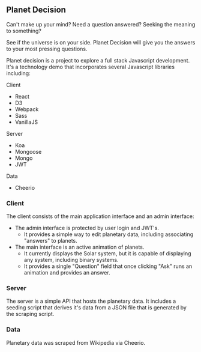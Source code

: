 ## Planet Decision
Can't make up your mind? Need a question answered? Seeking the meaning to something?

See if the universe is on your side. Planet Decision will give you the answers to your most pressing questions.

Planet decision is a project to explore a full stack Javascript development. It's a technology demo that incorporates several Javascript libraries including:

Client
-	React
-	D3
-	Webpack
- Sass
- VanillaJS

Server
-	Koa
-	Mongoose
-	Mongo
-	JWT

Data
-	Cheerio

### Client
The client consists of the main application interface and an admin interface:
-	The admin interface is protected by user login and JWT's.
	-	It provides a simple way to edit planetary data, including associating "answers" to planets.
-	The main interface is an active animation of planets.
	-	It currently displays the Solar system, but it is capable of displaying any system, including binary systems.
	-	It provides a single "Question" field that once clicking "Ask" runs an animation and provides an answer.

### Server
The server is a simple API that hosts the planetary data. It includes a seeding script that derives it's data from a JSON file that is generated by the scraping script.

### Data
Planetary data was scraped from Wikipedia via Cheerio.